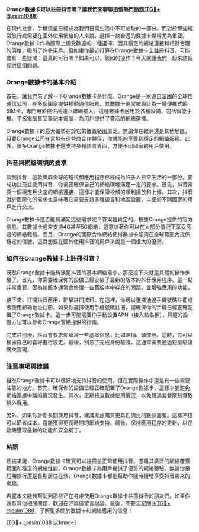 **Orange數據卡可以註冊抖音嗎？讓我們來聊聊這個熱門話題[[TG💪+ @esim1088](https://t.me/s/esim1088)]**

在現代社會，手機流量已經成為我們日常生活中不可或缺的一部分。而對於那些經常旅行或需要在國外使用網絡的人來說，選擇一款合適的數據卡顯得尤為重要。Orange數據卡作為國際上備受歡迎的一種選擇，因其穩定的網絡連接和相對合理的價格，吸引了許多用戶。但如果你最近打算在Orange數據卡上註冊抖音，可能會有一些疑問：這真的可行嗎？如果可以，該如何操作？今天就讓我們一起來詳細探討這個問題。

### Orange數據卡的基本介紹

首先，讓我們來了解一下Orange數據卡是什麼。Orange是一家源自法國的全球性通信公司，在多個國家提供移動通信服務。其數據卡通常被設計為一種便攜式的SIM卡，專門用於提供高速互聯網接入。這種數據卡適用於各種設備，包括智能手機、平板電腦甚至筆記本電腦，為用戶提供了靈活的網絡選擇。

Orange數據卡的最大優勢在於它的覆蓋範圍廣泛。無論你在歐洲還是其他地區，只要Orange公司在當地有運營商合作夥伴，你就能夠享受到穩定的網絡服務。此外，很多Orange數據卡還支持多種語言界面，方便不同國家的用戶使用。

### 抖音與網絡環境的要求

談到抖音，這款風靡全球的短視頻應用程序已經成為許多人日常生活的一部分。要成功註冊並使用抖音，你需要確保自己的網絡環境滿足一定的要求。首先，抖音需要一個穩定且快速的網絡連接，這樣才能保證視頻的順利播放和上傳。其次，抖音對於國際化的需求也意味著它需要支持多種語言和地區設置，以便於不同國家的用戶進行交流。

Orange數據卡是否能夠滿足這些需求呢？答案是肯定的。根據Orange提供的官方信息，其數據卡通常支持4G甚至5G網絡，這意味著你可以在大部分情況下享受高速的網絡體驗。而且，Orange的國際合作網絡使得數據卡能夠在全球範圍內提供穩定的信號，這對想要在國外使用抖音的用戶來說是一個很大的優勢。

### 如何在Orange數據卡上註冊抖音？

既然Orange數據卡能夠滿足抖音的基本網絡需求，那麼接下來就是具體的操作步驟了。首先，你需要確保你的設備已經安裝了最新的版本的抖音應用程序。這一點非常重要，因為新版本通常會修復一些舊版本中存在的問題，並增強應用的功能。

接下來，打開抖音應用，點擊註冊按鈕。在這裡，你可以選擇通過手機號碼註冊或者使用郵箱地址註冊。如果你選擇使用手機號碼註冊，請確保你的手機已經正確配置了Orange數據卡。這一步可能需要你手動設置APN（接入點名稱），具體的設置方法可以參考Orange官網提供的指南。

完成註冊後，抖音會要求你填寫一些基本信息，比如暱稱、頭像等。這時，你可以根據自己的喜好進行設定。最後，別忘了完成身份驗證，這通常需要通過短信驗證碼來實現。

### 注意事項與建議

雖然Orange數據卡可以很好地支持抖音的使用，但在實際操作中還是有一些需要注意的地方。首先，確保你的設備已經正確配置了Orange數據卡，這樣才能避免網絡連接中斷的情況發生。其次，定期檢查數據使用情況，以免超過套餐限制導致額外費用。

另外，如果你計劃長期使用抖音，建議考慮購買更具性價比的數據套餐。這樣不僅可以節省成本，還能獲得更長時間的網絡支持。最後，保持應用程序的更新，以便及時獲取最新的功能和安全補丁。

### 結語

總結來說，Orange數據卡確實可以註冊並正常使用抖音。憑藉其廣泛的網絡覆蓋範圍和穩定的網絡性能，Orange數據卡為用戶提供了優質的網絡體驗。無論你是短期旅行還是長期居住在外，Orange數據卡都能幫助你隨時隨地享受抖音帶來的樂趣。

希望本文能夠幫助到那些正在考慮使用Orange數據卡註冊抖音的朋友們。如果你還有其他相關問題，歡迎在評論區留言討論。最後，不要忘記關注[TG💪+ @esim1088](https://t.me/s/esim1088)，了解更多關於數據卡和網絡應用的信息！

[[TG💪+ @esim1088](https://t.me/s/esim1088) ![Image](https://i.postimg.cc/4NQfJmqS/Snipaste-2025-05-13-00-14-12.png)]